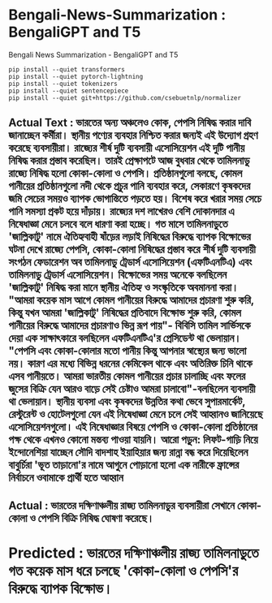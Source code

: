 # Bengali-News-Summarization : BengaliGPT and T5
Bengali News Summarization - BengaliGPT and T5


```
pip install --quiet transformers
pip install --quiet pytorch-lightning
pip install --quiet tokenizers
pip install --quiet sentencepiece
pip install --quiet git+https://github.com/csebuetnlp/normalizer
```


Actual Text : ভারতের অন্য অঞ্চলেও কোক, পেপসি নিষিদ্ধ করার দাবি জানাচ্ছেন কর্মীরা। স্থানীয় পণ্যের ব্যবহার নিশ্চিত করার জন্যই এই উদ্যোগ গ্রহণ করেছে ব্যবসায়ীরা। রাজ্যের শীর্ষ দুটি ব্যবসায়ী এসোসিয়েশন এই দুটি পানীয় নিষিদ্ধ করার প্রস্তাব করেছিল। তারই প্রেক্ষাপটে আজ বুধবার থেকে তামিলনাডু রাজ্যে নিষিদ্ধ হলো কোকা-কোলা ও পেপসি। প্রতিষ্ঠানগুলো বলছে, কোমল পানীয়ের প্রতিষ্ঠানগুলো নদী থেকে প্রচুর পানি ব্যবহার করে, সেকারণে কৃষকদের জমি সেচের সময়ও ব্যাপক ভোগান্তিতে পড়তে হয়। বিশেষ করে খরার সময় সেচে পানি সমস্যা প্রকট হয়ে দাঁড়ায়। রাজ্যের দশ লাখেরও বেশি দোকানদার এ নিষেধাজ্ঞা মেনে চলবে বলে ধারণা করা হচ্ছে। গত মাসে তামিলনাডুতে 'জাল্লিকাটু' নামে ঐতিহ্যবাহী ষাঁড়ের লড়াই নিষিদ্ধের বিরুদ্ধে ব্যাপক বিক্ষোভের ঘটনা দেখে রাজ্যে পেপসি, কোকা-কোলা নিষিদ্ধের প্রস্তাব করে শীর্ষ দুটি ব্যবসায়ী সংগঠন ফেডারেশন অব তামিলনাডু ট্রেডার্স এসোসিয়েশন (এফটিএনটিএ) এবং তামিলনাডু ট্রেডার্স এসোসিয়েশন। বিক্ষোভের সময় অনেকে বলছিলেন 'জাল্লিকাটু' নিষিদ্ধ করা মানে স্থানীয় ঐতিহ্য ও সংস্কৃতিকে অবমাননা করা। "আমরা কয়েক মাস আগে কোমল পানীয়ের বিরুদ্ধে আমাদের প্রচারণা শুরু করি, কিন্তু যখন আমরা 'জাল্লিকাটু' নিষিদ্ধের প্রতিবাদে বিক্ষোভ শুরু করি, কোমল পানীয়ের বিরুদ্ধে আমাদের প্রচারণাও ভিন্ন রূপ পায়"- বিবিসি তামিল সার্ভিসকে দেয়া এক সাক্ষাৎকারে বলছিলেন এফটিএনটিএ'র প্রেসিডেন্ট থা ভেলায়ান। "পেপসি এবং কোকা-কোলার মতো পানীয় কিন্তু আপনার স্বাস্থ্যের জন্য ভালো নয়। কারণ এর মধ্যে বিভিন্ন ধরনের কেমিকেল থাকে এবং অতিরিক্ত চিনি থাকে এসব পানীয়তে। আমরা ভারতীয় কোমল পানীয়ের প্রচার চালাচ্ছি এবং ফলের জুসের বিক্রি যেন আরও বাড়ে সেই চেষ্টাও আমরা চালাবো"-বলছিলেন ব্যবসায়ী থা ভেলায়ান। স্থানীয় ব্যবসা এবং কৃষকদের উন্নতির কথা ভেবে সুপারমার্কেট, রেস্টুরেন্ট ও হোটেলগুলো যেন এই নিষেধাজ্ঞা মেনে চলে সেই আহ্বানও জানিয়েছে এসোসিয়েশনগুলো। এই নিষেধাজ্ঞার বিষয়ে পেপসি ও কোকা-কোলা প্রতিষ্ঠানের পক্ষ থেকে এখনও কোনো মন্তব্য পাওয়া যায়নি। আরো পড়ুন: লিফট-গাড়ি নিয়ে ইন্দোনেশিয়া যাচ্ছেন সৌদি বাদশাহ ইয়াহিয়ার জন্য রান্না বন্ধ করে দিয়েছিলেন বাবুর্চিরা 'ভূত তাড়ানো'র নামে আগুনে পোড়ানো হলো এক নারীকে ফ্রান্সের নির্বাচনে ওবামাকে প্রার্থী হতে আহ্বান
----------------------------------------------------------
Actual : ভারতের দক্ষিণাঞ্চলীয় রাজ্য তামিলনাডুর ব্যবসায়ীরা সেখানে কোকা-কোলা ও পেপসি বিক্রি নিষিদ্ধ ঘোষণা করেছে।
----------------------------------------------------------
Predicted : ভারতের দক্ষিণাঞ্চলীয় রাজ্য তামিলনাডুতে গত কয়েক মাস ধরে চলছে 'কোকা-কোলা ও পেপসি'র বিরুদ্ধে ব্যাপক বিক্ষোভ।
==========================================================

